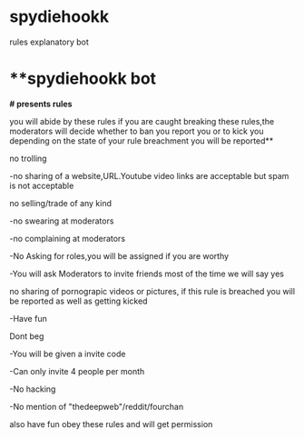 # spydiehookk
rules explanatory bot
# **spydiehookk bot
**# presents rules**

you will abide by these rules if you are caught breaking these rules,the moderators will decide whether to ban you report you or to kick you depending on the state of your rule breachment you will be reported**

no trolling

-no sharing of a website,URL.Youtube video links are acceptable but spam is not acceptable

no selling/trade of any kind

-no swearing at moderators

-no complaining at moderators

-No Asking for roles,you will be assigned if you are worthy

-You will ask Moderators to invite friends most of the time we will say yes

no sharing of pornograpic videos or pictures, if this rule is breached you will be reported as well as getting kicked

-Have fun

Dont beg

-You will be given a invite code

-Can only invite 4 people per month

-No hacking

-No mention of "thedeepweb"/reddit/fourchan

also have fun obey these rules and will get permission
